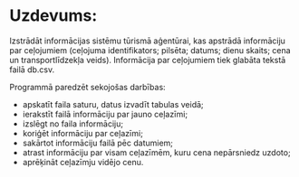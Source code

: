 # Uzdevums:
Izstrādāt informācijas sistēmu tūrismā aģentūrai, kas apstrādā informāciju par ceļojumiem (ceļojuma identifikators; pilsēta; datums; dienu skaits; cena un transportlīdzekļa veids). Informācija par ceļojumiem tiek glabāta tekstā failā db.csv.

Programmā paredzēt sekojošas darbības:
* apskatīt faila saturu, datus izvadīt tabulas veidā;
* ierakstīt failā informāciju par jauno ceļazīmi;
* izslēgt no faila informāciju;
* koriģēt informāciju par ceļazīmi;
* sakārtot informāciju failā pēc datumiem;
* atrast informāciju par visam ceļazīmēm, kuru cena nepārsniedz uzdoto;
* aprēķināt ceļazīmju vidējo cenu.
